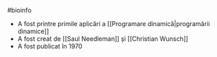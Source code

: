 #bioinfo 
- A fost printre primile aplicări a  [[Programare dinamică|programării dinamice]]
- A fost creat de [[Saul Needleman]] și [[Christian Wunsch]]
- A fost publicat în 1970